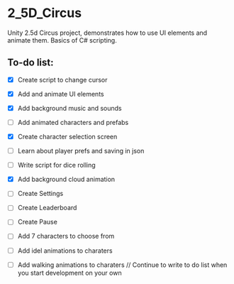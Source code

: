 # 2_5D_Circus
Unity 2.5d Circus project, demonstrates how to use UI elements and animate them. Basics of C# scripting.

## To-do list:
- [X] Create script to change cursor
- [X] Add and animate UI elements 
- [X] Add background music and sounds
- [ ] Add animated characters and prefabs
- [X] Create character selection screen
- [ ] Learn about player prefs and saving in json
- [ ] Write script for dice rolling
- [X] Add background cloud animation
- [ ] Create Settings
- [ ] Create Leaderboard
- [ ] Create Pause
- [ ] Add 7 characters to choose from
- [ ] Add idel animations to charaters
- [ ] Add walking animations to charaters
// Continue to write to do list when you start development on your own

